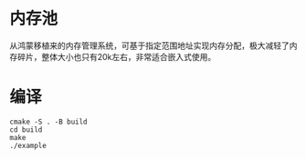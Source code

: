 # 内存池
从鸿蒙移植来的内存管理系统，可基于指定范围地址实现内存分配，极大减轻了内存碎片，整体大小也只有20k左右，非常适合嵌入式使用。
# 编译
```
cmake -S . -B build
cd build
make
./example
```
